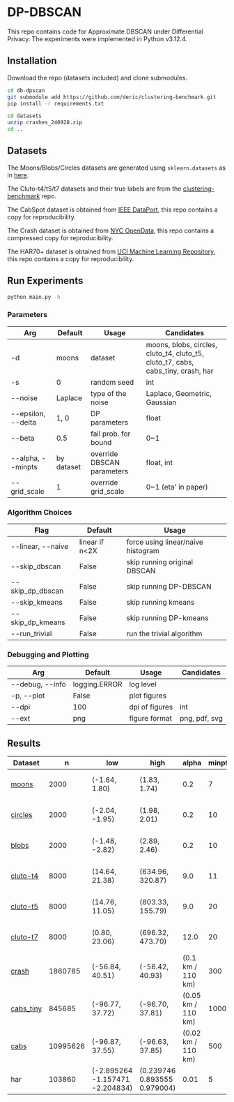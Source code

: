 # DP-DBSCAN

This repo contains code for Approximate DBSCAN under Differential Privacy. The experiments were implemented in Python v3.12.4.

## Installation

Download the repo (datasets included) and clone submodules.

```zsh
cd db-dpscan
git submodule add https://github.com/deric/clustering-benchmark.git
pip install -r requirements.txt

cd datasets
unzip crashes_240928.zip
cd ..
```

## Datasets

The Moons/Blobs/Circles datasets are generated using `sklearn.datasets` as in [here](https://scikit-learn.org/stable/auto_examples/cluster/plot_cluster_comparison.html#sphx-glr-auto-examples-cluster-plot-cluster-comparison-py).

The Cluto-t4/t5/t7 datasets and their true labels are from the [clustering-benchmark](https://github.com/deric/clustering-benchmark) repo. 

The CabSpot dataset is obtained from [IEEE DataPort](https://ieee-dataport.org/open-access/crawdad-epflmobility), this repo contains a copy for reproducibility.

The Crash dataset is obtained from [NYC OpenData](https://data.cityofnewyork.us/Public-Safety/Motor-Vehicle-Collisions-Crashes/h9gi-nx95/about_data), this repo contains a compressed copy for reproducibility.

The HAR70+ dataset is obtained from [UCI Machine Learning Repository](https://archive.ics.uci.edu/dataset/780/har70), this repo contains a copy for reproducibility.

## Run Experiments
```zsh
python main.py -h
```

### Parameters

| Arg                | Default    | Usage                      | Candidates                                                                       |
|--------------------|------------|----------------------------|----------------------------------------------------------------------------------|
| -d                 | moons      | dataset                    | moons, blobs, circles, cluto_t4, cluto_t5, cluto_t7, cabs, cabs_tiny, crash, har |
| -s                 | 0          | random seed                | int                                                                              |
| --noise            | Laplace    | type of the noise          | Laplace, Geometric, Gaussian                                                     |
| --epsilon, --delta | 1, 0       | DP parameters              | float                                                                            |
| --beta             | 0.5        | fail prob. for bound       | 0~1                                                                              |
| --alpha, --minpts  | by dataset | override DBSCAN parameters | float, int                                                                       |
| --grid_scale       | 1          | override grid_scale        | 0~1 (eta' in paper)                                                              |

### Algorithm Choices

| Flag              | Default        | Usage                              |
|-------------------|----------------|------------------------------------|
| --linear, --naive | linear if n<2X | force using linear/naive histogram |
| --skip_dbscan     | False          | skip running original DBSCAN       |
| --skip_dp_dbscan  | False          | skip running DP-DBSCAN             |
| --skip_kmeans     | False          | skip running kmeans                |
| --skip_dp_kmeans  | False          | skip running DP-kmeans             |
| --run_trivial     | False          | run the trivial algorithm          |

### Debugging and Plotting
| Arg             | Default       | Usage          | Candidates    |
|-----------------|---------------|----------------|---------------|
| --debug, --info | logging.ERROR | log level      |               |
| -p, --plot      | False         | plot figures   |               |
| --dpi           | 100           | dpi of figures | int           |
| --ext           | png           | figure format  | png, pdf, svg |


##  Results

| Dataset                       | n        | low                             | high                         | alpha              | minpts |                                                        |                   
|-------------------------------|----------|---------------------------------|------------------------------|--------------------|--------|--------------------------------------------------------|
| [moons](output/moons)         | 2000     | (-1.84, 1.80)                   | (1.83, 1.74)                 | 0.2                | 7      | `python main.py -d moons --info`                       |
| [circles](output/circles)     | 2000     | (-2.04, -1.95)                  | (1.98, 2.01)                 | 0.2                | 10     | `python main.py -d circles --info`                     |
| [blobs](output/blobs)         | 2000     | (-1.48, -2.82)                  | (2.89, 2.46)                 | 0.2                | 10     | `python main.py -d blobs --info`                       |
| [cluto-t4](output/cluto_t4)   | 8000     | (14.64, 21.38)                  | (634.96, 320.87)             | 9.0                | 11     | `python main.py -d cluto_t4 --info`                    |
| [cluto-t5](output/cluto_t5)   | 8000     | (14.76, 11.05)                  | (803.33, 155.79)             | 9.0                | 20     | `python main.py -d cluto_t5 --info`                    |
| [cluto-t7](output/cluto_t7)   | 8000     | (0.80, 23.06)                   | (696.32, 473.70)             | 12.0               | 20     | `python main.py -d cluto_t7 --info`                    |
| [crash](output/crash)         | 1860785  | (-56.84, 40.51)                 | (-56.42, 40.93)              | (0.1 km / 110 km)  | 300    | `python main.py -d crash --info`                       |
| [cabs_tiny](output/cabs_tiny) | 845685   | (-96.77, 37.72)                 | (-96.70, 37.81)              | (0.05 km / 110 km) | 1000   | `python main.py -d cabs_tiny --info　-p`                |
| [cabs](output/cabs)           | 10995626 | (-96.87, 37.55)                 | (-96.63, 37.85)              | (0.02 km / 110 km) | 500    | `python main.py -d cabs --info --linear --skip_dbscan` |
| har                           | 103860   | (-2.895264 -1.157471 -2.204834) | (0.239746 0.893555 0.979004) | 0.01               | 5      | `python main.py -d har --info`                         |
